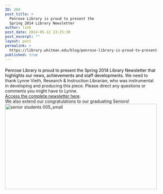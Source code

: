 ```yaml
---
ID: 284
post_title: >
  Penrose Library is proud to present the
  Spring 2014 Library Newsletter
author: link
post_date: 2014-05-12 23:25:30
post_excerpt: ""
layout: post
permalink: >
  https://library.whitman.edu/blog/penrose-library-is-proud-to-present-the-spring-2014-library-newsletter/
published: true
---
```

<div style="width: 95%;float: left;margin-top: 5px;margin-bottom: 1px"></div>
<div style="clear: both">
<div id="stcpDiv"><span style="color: #000000">Penrose Library is proud to present the Spring 2014 Library Newsletter that highlights our news, achievements and staff developments. </span>We need to thank Lynne Vieth, Research &amp; Instruction Librarian, who was instrumental in developing and producing this piece. Please direct any questions or comments you might have to Lynne.</div>
<a title="Spring Library Newsletter" href="https://docs.google.com/file/d/0By9aRJoxjv88eUxTUTNLLXQ4dG8/edit" target="_blank">Access the complete newsletter here</a>.
<div>We also extend our congratulations to our graduating Seniors!</div>
<div><a href="http://penrose.whitman.edu/blog/wp-content/uploads/2014/05/senior-students-005_small.jpg" rel="https://netfiles.whitman.edu/xythoswfs/webui/_xy-e2453490_1-t_3URCPddA"><img class="aligncenter wp-image-291 size-full" title="Seniors" src="http://penrose.whitman.edu/blog/wp-content/uploads/2014/05/senior-students-005_small.jpg" alt="senior students 005_small" width="500" height="281" /></a></div>
<div></div>
<div></div>
<div></div>
</div>